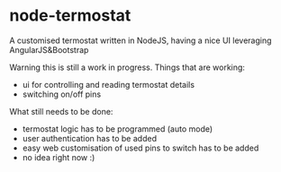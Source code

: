 # node-termostat
A customised termostat written in NodeJS, having a nice UI leveraging AngularJS&amp;Bootstrap

Warning this is still a work in progress.
Things that are working:
* ui for controlling and reading termostat details
* switching on/off pins

What still needs to be done:
* termostat logic has to be programmed (auto mode)
* user authentication has to be added
* easy web customisation of used pins to switch has to be added
* no idea right now :)
